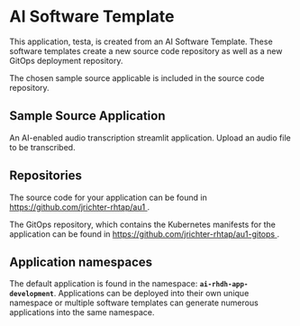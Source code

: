# AI Software Template

This application, testa, is created from an AI Software Template. These software templates create a new source code repository as well as a new GitOps deployment repository.

The chosen sample source applicable is included in the source code repository.

## Sample Source Application

An AI-enabled audio transcription streamlit application. Upload an audio file to be transcribed.

## Repositories

The source code for your application can be found in [https://github.com/jrichter-rhtap/au1 ](https://github.com/jrichter-rhtap/au1 ).
 
The GitOps repository, which contains the Kubernetes manifests for the application can be found in 
[https://github.com/jrichter-rhtap/au1-gitops ](https://github.com/jrichter-rhtap/au1-gitops ). 

## Application namespaces 

The default application is found in the namespace: **`ai-rhdh-app-development`**. Applications can be deployed into their own unique namespace or multiple software templates can generate numerous applications into the same namespace.